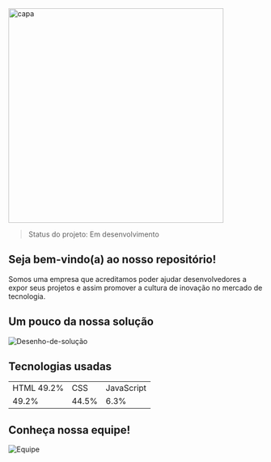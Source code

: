<img width="425" alt="capa" src="https://user-images.githubusercontent.com/70399485/134789752-e36acff9-28e6-4d53-95b4-cf8455b8361f.png">

> Status do projeto: Em desenvolvimento

## Seja bem-vindo(a) ao nosso repositório!
Somos uma empresa que acreditamos poder ajudar desenvolvedores a expor seus projetos e assim promover a cultura de inovação no mercado de tecnologia.

## Um pouco da nossa solução
![Desenho-de-solução](https://user-images.githubusercontent.com/70399485/134789513-c7ab2c75-05fb-49ac-948d-b7421e03048d.png)

## Tecnologias usadas

<table>
<tr>
  <td>HTML 49.2%</td>
  <td>CSS</td>
  <td>JavaScript</td>
</tr>
  
<tr>
  <td>49.2%</td>
  <td>44.5%</td>
  <td>6.3%</td>
</tr>  
</table>

## Conheça nossa equipe!
![Equipe](https://user-images.githubusercontent.com/70399485/134789578-6b71b475-480a-4623-ba60-089e43679249.png)




